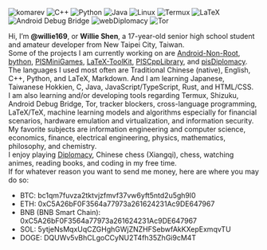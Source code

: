 ![komarev](https://komarev.com/ghpvc/?username=Willie169&color=brightgreen&label=Profile+Views&abbreviated=true)
![C++](https://img.shields.io/badge/C++-00599C)
![Python](https://img.shields.io/badge/Python-3776AB)
![Java](https://img.shields.io/badge/Java-F89820)
![Linux](https://img.shields.io/badge/Linux-FCC624)
![Termux](https://img.shields.io/badge/Termux-000000)
![LaTeX](https://img.shields.io/badge//LaTeX-008080)
![Android Debug Bridge](https://img.shields.io/badge/Android%20Debug%20Bridge-3DDC84)
![webDiplomacy](https://img.shields.io/badge/webDiplomacy-35781D)
![Tor](https://img.shields.io/badge/Tor-900000)

Hi, I’m **@willie169**, or **Willie Shen**, a 17-year-old senior high school student and amateur developer from New Taipei City, Taiwan.\
Some of the projects I am currently working on are [Android-Non-Root](https://github.com/Willie169/Android-Non-Root), [bython](https://github.com/Willie169/bython), [PISMiniGames](https://github.com/PythonIsSlowOrg/PISMiniGames), [LaTeX-ToolKit](https://github.com/Willie169/LaTeX-ToolKit), [PISCppLibrary](https://github.com/PythonIsSlowOrg/PISCppLibrary), and [pisDiplomacy](https://github.com/PythonIsSlowOrg/pisDiplomacy).\
The languages I used most often are Traditional Chinese (native), English, C++, Python, and LaTeX, Markdown. And I am learning Japanese, Taiwanese Hokkien, C, Java, JavaScript/TypeScript, Rust, and HTML/CSS.\
I am also learning and/or developing tools regarding Termux, Shizuku, Android Debug Bridge, Tor, tracker blockers, cross-language programming, LaTeX/TeX, machine learning models and algorithms especially for financial scenarios, hardware emulation and virtualization, and information security.\
My favorite subjects are information engineering and computer science, economics, finance, electrical engineering, physics, mathematics, philosophy, and chemistry.\
I enjoy playing [Diplomacy](https://webdiplomacy.net/userprofile.php?userID=222135), Chinese chess (Xiangqi), chess, watching animes, reading books, and coding in my free time.\
If for whatever reason you want to send me money, here are where you may do so:
- BTC:
  bc1qm7fuvza2tktvjzfmvf37vw6yft5ntd2u5gh9l0
- ETH:
  0xC5A26bF0F3564a77973a261624231Ac9DE647967
- BNB (BNB Smart Chain):
  0xC5A26bF0F3564a77973a261624231Ac9DE647967
- SOL:
  5ytjeNsMqxUqCZGHghGWjZNZHFSebwfAkKXepExmqvTU
- DOGE:
  DQUWv5vBhCLgoCCyNU2T4fh35ZhGi9cM4T